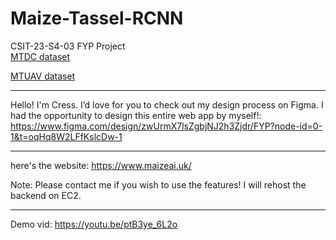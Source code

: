 # Maize-Tassel-RCNN
CSIT-23-S4-03 FYP Project <br/>
[MTDC dataset](https://app.roboflow.com/maizeai/maizeai/5)

[MTUAV dataset](https://app.roboflow.com/maizeai/maize-tassel-uav/1)

---------------------------------------------------------------------

Hello! I'm Cress. I’d love for you to check out my design process on Figma. 
I had the opportunity to design this entire web app by myself!:
https://www.figma.com/design/zwUrmX7lsZgbjNJ2h3Zjdr/FYP?node-id=0-1&t=oqHq8W2LFfKslcDw-1

--------------------------------------------------------------------

here's the website:
https://www.maizeai.uk/

Note: Please contact me if you wish to use the features! I will rehost the backend on EC2.


--------------------------------------------------------------------

Demo vid:
https://youtu.be/ptB3ye_6L2o
